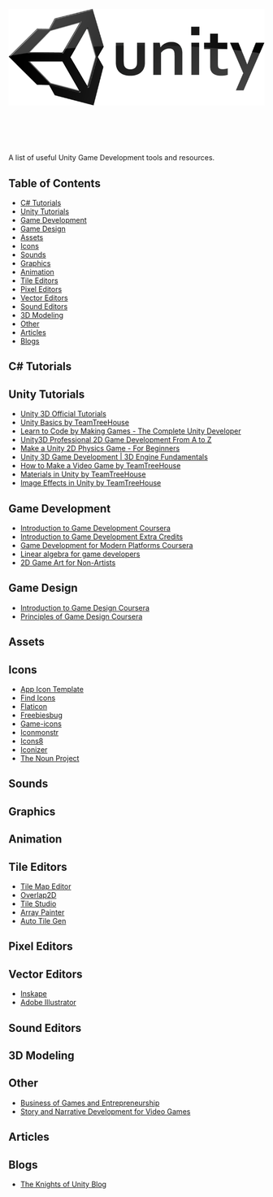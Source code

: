 <h1 align="center">
	<br>
	<img src="/unity-logo.png" alt="awesome">
	<br>
	<br>
	<br>
</h1>



A list of useful Unity Game Development tools and resources.



## Table of Contents

* [C# Tutorials](#c-tutorials)
* [Unity Tutorials](#unity-tutorials)
* [Game Development](#game-development)
* [Game Design](#game-design)
* [Assets](#assets)
* [Icons](#icons)
* [Sounds](#sound)
* [Graphics](#graphics)
* [Animation](#animation)
* [Tile Editors](#tile-editors)
* [Pixel Editors](#pixel-editors)
* [Vector Editors](#vector-editors)
* [Sound Editors](#sound-editors)
* [3D Modeling](#3d-modeling)
* [Other](#other)
* [Articles](#articles)
* [Blogs](#blogs)



## C# Tutorials

## Unity Tutorials
* [Unity 3D Official Tutorials](https://unity3d.com/learn/tutorials)
* [Unity Basics by TeamTreeHouse](https://teamtreehouse.com/library/unity-basics)
* [Learn to Code by Making Games - The Complete Unity Developer](https://www.udemy.com/unitycourse)
* [Unity3D Professional 2D Game Development From A to Z](https://www.udemy.com/unity3d-professional-2d-game-development-from-a-to-z/)
* [Make a Unity 2D Physics Game - For Beginners](https://www.udemy.com/unity-2d-bouncing-and-sliding-with-physics/)
* [Unity 3D Game Development | 3D Engine Fundamentals](https://www.udemy.com/game-development-3d-engine-fundamentals/)
* [How to Make a Video Game by TeamTreeHouse](https://teamtreehouse.com/library/how-to-make-a-video-game)
* [Materials in Unity by TeamTreeHouse](https://teamtreehouse.com/library/materials-in-unity)
* [Image Effects in Unity by TeamTreeHouse](https://teamtreehouse.com/library/image-effects-in-unity)

## Game Development
* [Introduction to Game Development Coursera](https://www.coursera.org/learn/game-development/)
* [Introduction to Game Development Extra Credits](https://www.youtube.com/watch?v=z06QR-tz1_o)
* [Game Development for Modern Platforms Coursera](https://www.coursera.org/learn/gamedev-platforms/)
* [Linear algebra for game developers](http://blog.wolfire.com/2009/07/linear-algebra-for-game-developers-part-1/)
* [2D Game Art for Non-Artists](https://www.udemy.com/2d-game-art-for-non-artists/)

## Game Design
* [Introduction to Game Design Coursera](https://www.coursera.org/learn/game-design/)
* [Principles of Game Design Coursera](https://www.coursera.org/learn/gamedesign)

## Assets

## Icons
* [App Icon Template](http://appicontemplate.com/)
* [Find Icons](http://findicons.com/)
* [Flaticon](http://www.flaticon.com/)
* [Freebiesbug](http://freebiesbug.com/psd-freebies/icons)
* [Game-icons](http://game-icons.net/)
* [Iconmonstr](http://iconmonstr.com/)
* [Icons8](https://icons8.com/)
* [Iconizer](http://iconizer.net/)
* [The Noun Project](https://thenounproject.com/)

## Sounds

## Graphics

## Animation

## Tile Editors
* [Tile Map Editor](http://www.mapeditor.org/)
* [Overlap2D](http://overlap2d.com/)
* [Tile Studio](http://tilestudio.sourceforge.net/)
* [Array Painter](http://www.arraypainter.com/)
* [Auto Tile Gen](http://store.steampowered.com/app/305860/)

## Pixel Editors

## Vector Editors
* [Inskape](https://inkscape.org/)
* [Adobe Illustrator](http://www.adobe.com/uk/products/illustrator.html)

## Sound Editors

## 3D Modeling

## Other
* [Business of Games and Entrepreneurship](https://www.coursera.org/learn/gamedev-business/)
* [Story and Narrative Development for Video Games](https://www.coursera.org/learn/video-game-story)

## Articles

## Blogs
* [The Knights of Unity Blog](http://blog.theknightsofunity.com/)
